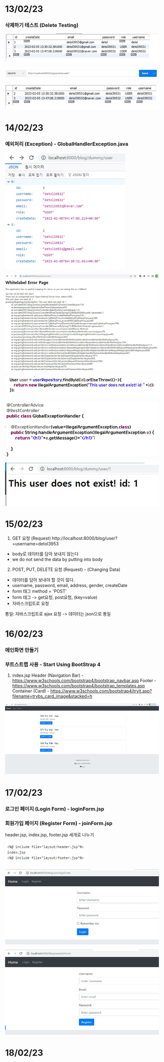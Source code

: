# 13/02/23

### 삭제하기 테스트 (Delete Testing)

![image](./delete.jpg)

![image](./delete2.jpg)

![image](./delete3.jpg)


# 14/02/23

### 예외처리 (Exception) - GlobalHandlerException.java

![image](./Exception0.jpg)

![image](./Exception.jpg)

![image](./Exception2.jpg)

![image](./Exception3.jpg)

![image](./Exception4.jpg)


#

# 15/02/23

1. GET 요청 (Request)
http://localhost:8000/blog/user?=username=detol3953

- body로 데이터를 담아 보내지 않는다
- we do not send the data by putting into body

2. POST, PUT, DELETE 요청 (Request) - (Changing Data)
- 데이터를 담아 보내야 할 것이 많다.
- username, password, email, address, gender, createDate
- form 태그 method = 'POST'
- form 태그 -> get요청, post요청, (key=value)
- 자바스크립트로 요청

통일: 자바스크립트로 ajax 요청 -> 데이터는 json으로 통일


# 16/02/23 

### 메인화면 만들기
### 부트스트랩 사용 - Start Using BootStrap 4

1. index.jsp
Header (Navigation Bar) - https://www.w3schools.com/bootstrap4/bootstrap_navbar.asp
Footer - https://www.w3schools.com/bootstrap4/bootstrap_templates.asp
Container (Card) - https://www.w3schools.com/bootstrap4/tryit.asp?filename=trybs_card_image&stacked=h

![image](./index.jpg)










# 17/02/23

### 로그인 페이지 (Login Form) - loginForm.jsp
### 회원가입 페이지 (Register Form) - joinForm.jsp 

header.jsp, index.jsp, footer.jsp 세개로 나누기

![image](./divide.jpg)

![image](./loginForm.jpg)

![image](./joinForm.jpg)












# 18/02/23

